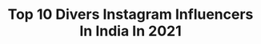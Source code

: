 ---
title: Top 10 Divers Instagram Influencers In India In 2021
description: >-
  Find top divers Instagram influencers in India in 2021. Most popular hashtags: #wanderlust #goa #instagood #travel.
platform: Instagram
hits: 138
text_top: Analyze the best Instagram profiles on inBeat.
text_bottom: Our database has 138 Instagram influencers like this in India for you to contact.
profiles:
  - username: "mylyf_in_a_bag"
    fullname: >-
      Manya Vittal | Travel & 📸
    bio: >-
      I travel & therefore I embrace Diversity⚛️ 🎭SkinCare Ninja @be.utilicious Livin' passionately☮️💜 Email for collab📧 🌏Bangalore,India Travel Stories👇🏼
    location: "India"
    followers: 8851
    engagement: 708
    commentsToLikes: 0.065811
    id: ckaov6iha39rj0i788iz6esf7
    verified: false
    hashtags: "#skincareroutine, #bangalore, #sheisnotlost, #photographers"
  - username: "robertpaez"
    fullname: >-
      Robert Páez
    bio: >-
      26 años 3 x Venezuelan Olympic Diver 3 Veces Clavadista Olímpico Sea life Venezolano
    location: "India"
    followers: 6760
    engagement: 550
    commentsToLikes: 0.077879
    id: ck6tzs1zdbiwo0j71g2z9xn5t
    verified: false
    hashtags: "#happyolympicday"
  - username: "rjdeigg"
    fullname: >-
      Rj Deigg
    bio: >-
      MTV Roadies Revolution ABGT300 Vh1 Supersonic 2019,20 Foxlife MTV Roadies Real Heroes MTV Roadies Xtreme NDTV Band Baaja Bride PADI CERTIFIED DIVER
    location: "India"
    followers: 21435
    engagement: 874
    commentsToLikes: 0.010051
    id: ck0u1wkk9y9rd0i19xpxnnrev
    verified: false
    hashtags: "#roadiesrevolution, #photography, #shotoniphone, #instadaily"
  - username: "karthiks.picturess"
    fullname: >-
      Karthik’s Picturess
    bio: >-
      Bengaluru Professional Photographer 📸 & Videographer 🎥 Certified Diver 🦈 #karthikspictures @karthiks.frozen.moments is my other account
    location: "India"
    followers: 3903
    engagement: 1020
    commentsToLikes: 0.049139
    id: ck0w1r03xkpk20i19kuegxa8n
    verified: false
    hashtags: "#top, #bestportraitsindia, #sunrise, #bnwindia"
  - username: "girishgowda.c"
    fullname: >-
      Girish Gowda
    bio: >-
      Nature & wildlife enthusiast Showcasing diversity of lesser known creatures. #Naturalist ♻️ 👇My talk on the macro world of Agumbe
    location: "India"
    followers: 3609
    engagement: 1864
    commentsToLikes: 0.088683
    id: ck5bvv8vjkgsq0i11xm55l5rk
    verified: false
    hashtags: "#passion, #macroclique, #frogmacro, #macromood"
  - username: "simrankaurpurewal"
    fullname: >-
      Simran Kaur Purewal
    bio: >-
      Creating a life, I love Fitness. Calisthenics. Scuba Diver. Dance. Travel Mtv Roadies Real Heroes Jalpari🌊🧜🏻‍♀️
    location: "India"
    followers: 62119
    engagement: 587
    commentsToLikes: 0.024648
    id: ck8t2s1s60i5u0j78ddoy8jdq
    verified: false
    hashtags: "#thalassophile, #gymmotivation, #mtvroadies, #instadaily"
  - username: "trulynomadly"
    fullname: >-
      Sharanya Iyer 🇮🇳 🌍🌈
    bio: >-
      Hippie-go-lucky gypsy spirit | Eternal Student of the Global Classroom | Solo Travel Creator @gopro Ambassador Advanced Open Water Diver 🧜‍♀️🌊 📍Goa
    location: "India"
    followers: 67213
    engagement: 572
    commentsToLikes: 0.039027
    id: ck14jvwk9mgf70i194x2pus3k
    verified: false
    hashtags: "#reelitfeelit, #goa, #feelkaroreelkaro, #northgoa"
  - username: "prtzy"
    fullname: >-
      P R A T Y U S H
    bio: >-
      Runner|Skier|Explorer Aerial Cinematographer Adventure Sports Photographer and Videographer Trained Paraglider and Sky Diver Bir, Himachal 📍
    location: "India"
    followers: 3047
    engagement: 1243
    commentsToLikes: 0.067745
    id: ckaorvf5hox3u0i78qmkibusa
    verified: false
    hashtags: "#incredibleindia, #welivetoexplore, #markhavalley, #barabhangal"
  - username: "svetanakanwar"
    fullname: >-
      Svetana Kanwar
    bio: >-
      Mumbai 🇮🇳 Founder @thebomsquad_official 💣 Dancer| Explorer | Teacher | Learner | Diver Mum to @rnb.tails 🐶🐱🐶 #petparent Red Head New Video 👇
    location: "India"
    followers: 112027
    engagement: 373
    commentsToLikes: 0.016460
    id: ck0vxvsic0zgl0i190jsdmpk9
    verified: true
    hashtags: "#jazzchoreography, #dancecover, #thebomsquad, #dance"
  - username: "saniasaeedkhan"
    fullname: >-
      𝑺𝒂𝒏𝒊𝒂 𝑺𝒂𝒆𝒆𝒅 || 🇵🇰
    bio: >-
      Content Writer || Journalist to be 🇵🇰 aspiring to spread positivity. Mail | Dm for PR-Collaborations 🌸 Trying to make my 20’s Diverse 🧿 P•A•K•H•T•U•N
    location: "India"
    followers: 26124
    engagement: 284
    commentsToLikes: 0.310944
    id: ck6ty2vr91d670j71367i4ox3
    verified: false
    hashtags: "#karachi, #trending, #iamtbt, #foodblogger"
---